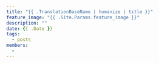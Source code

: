 ```yaml
---
title: "{{ .TranslationBaseName | humanize | title }}"
feature_image: "{{ .Site.Params.feature_image }}"
description: ""
date: {{ .Date }}
tags:
  - posts
members:
  - 
---
```

